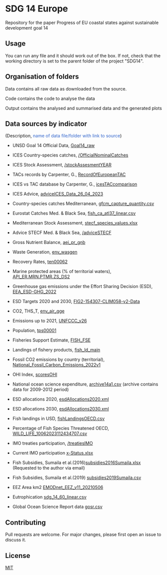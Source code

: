 # SDG 14 Europe

Repository for the paper Progress of EU coastal states against sustainable development goal 14

## Usage

You can run any file and it should work out of the box. If not, check that the working directory is set to the parent folder of the project "SDG14".

## Organisation of folders

Data contains all raw data as downloaded from the source.

Code contains the code to analyse the data

Output contains the analysed and summarised data and the generated plots

## Data sources by indicator

(Description, <span style="color:#3366CC">name of data file/folder with link to source</span>)

- UNSD Goal 14 Official Data, [Goal14_raw](https://unstats.un.org/sdgs/dataportal/database)

- ICES Country-species catches, [/OfficialNominalCatches](https://www.ices.dk/data/dataset-collections/Pages/Fish-catch-and-stock-assessment.aspx)

- ICES Stock Assessment, [/stockAssesmentYEAR](https://standardgraphs.ices.dk/stockList.aspx)

- TACs records by Carpenter, G., [RecordOfEuropeanTAC](https://griffincarpenter.org/reports/european-fishing-quotas-2001-2021/)

- ICES vs TAC database by Carpenter, G., [icesTACcomparison](https://neweconomics.org/campaigns/landing-the-blame)

- ICES Advice, [adviceICES_Data_26_04_2023](https://asd.ices.dk/AdviceList)

- Country-species catches Mediterranean, [gfcm_capture_quantity.csv](https://www.fao.org/fishery/statistics-query/en/gfcm_capture/gfcm_capture_quantity)

- Eurostat Catches Med. & Black Sea, [fish_ca_atl37_linear.csv](https://ec.europa.eu/eurostat/databrowser/view/FISH_CA_ATL37/)

- Mediterranean Stock Assessment, [stecf_species_values.xlsx](https://stecf.jrc.ec.europa.eu/dd/medbs/stockassessment)

- Advice STECF Med. & Black Sea, [/adviceSTECF](https://stecf.jrc.ec.europa.eu/reports/medbs)

- Gross Nutrient Balance, [aei_pr_gnb](https://ec.europa.eu/eurostat/databrowser/view/AEI_PR_GNB__custom_153613/)

- Waste Generation, [env_wasgen](https://ec.europa.eu/eurostat/databrowser/view/ENV_WASGEN/)

- Recovery Rates, [ten00062](https://ec.europa.eu/eurostat/databrowser/view/ten00062/default/table?lang=en)

- Marine protected areas (% of territorial waters), [API_ER.MRN.PTMR.ZS_DS2](https://data.worldbank.org/indicator/ER.MRN.PTMR.ZS)

- Greenhouse gas emissions under the Effort Sharing Decision (ESD), [EEA_ESD-GHG_2022](https://www.eea.europa.eu/data-and-maps/data/esd-4)

- ESD Targets 2020 and 2030, [FIG2-154307-CLIM058-v2-Data](https://www.eea.europa.eu/data-and-maps/figures/national-progress-towards-greenhouse-gas)

- CO2, THS_T, [env_air_gge](https://ec.europa.eu/eurostat/databrowser/view/ENV_AIR_GGE/)

- Emissions up to 2021, [UNFCCC_v26](https://www.eea.europa.eu/en/datahub/datahubitem-view/3b7fe76c-524a-439a-bfd2-a6e4046302a2)

- Population, [tps00001](https://ec.europa.eu/eurostat/databrowser/view/tps00001/)

- Fisheries Support Estimate, [FISH_FSE](https://stats.oecd.org/Index.aspx?DataSetCode=FISH_FSE)

- Landings of fishery products, [fish_ld_main](https://ec.europa.eu/eurostat/databrowser/view/FISH_LD_MAIN/)

- Fossil CO2 emissions by country (territorial), [National_Fossil_Carbon_Emissions_2022v1](https://globalcarbonbudget.org/carbonbudget/)

- OHI Index, [scoresOHI](https://oceanhealthindex.org/global-scores/data-download/)

- National ocean science expenditure, [archive14a1.csv](https://unstats.un.org/sdgs/indicators/database/archive) (archive contains data for 2009-2012 period)

- ESD allocations 2020, [esdAllocations2020.xml](https://ec.europa.eu/clima/ets/esdAllocations.do?languageCode=en&esdRegistry=-1&esdYear=&search=Search&currentSortSettings=)

- ESD allocations 2030, [esdAllocations2030.xml](https://eur-lex.europa.eu/legal-content/EN/TXT/HTML/?uri=CELEX:32020D2126)

- Fish landings in USD, [fishLandingsOECD.csv](https://data.oecd.org/fish/fish-landings.htm)

- Percentage of Fish Species Threatened OECD, [WILD_LIFE_10062023112434707.csv](https://stats.oecd.org/Index.aspx?DataSetCode=WILD_LIFE#)

- IMO treaties participation, [/treatiesIMO](https://gisis.imo.org/Public/ST/Ratification.aspx?)

- Current IMO participation [x-Status.xlsx](https://www.imo.org/en/About/Conventions/Pages/StatusOfConventions.aspx)

- Fish Subsidies, Sumaila et al.(2016)[subsidies2016Sumaila.xlsx](https://www.sciencedirect.com/science/article/abs/pii/S0308597X16000026#bib4) (Requested to the author via email)

- Fish Subsidies, Sumaila et al.(2019) [subsidies2019Sumaila.csv](https://www.sciencedirect.com/science/article/pii/S2352340919310613)

- EEZ Area km2 [EMODnet_EEZ_v11_20210506](https://emodnet.ec.europa.eu/geonetwork/srv/eng/catalog.search#/metadata/d4a3fede-b0aa-485e-b4b2-77e8e3801fd0)

- Eutrophication [sdg_14_60_linear.csv](https://ec.europa.eu/eurostat/databrowser/view/sdg_14_60/default/table?lang=en)

- Global Ocean Science Report data [gosr.csv](https://gosr.ioc-unesco.org/data)

## Contributing

Pull requests are welcome. For major changes, please first open an issue
to discuss it.

## License

[MIT](https://choosealicense.com/licenses/mit/)

